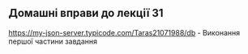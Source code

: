 ## Домашні вправи до лекції 31


https://my-json-server.typicode.com/Taras21071988/db - Виконання першої частини завдання